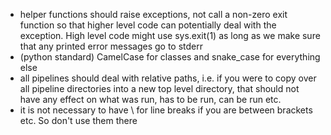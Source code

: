 - helper functions should raise exceptions, not call a non-zero exit function so that higher level code can potentially deal with the exception. High level code might use sys.exit(1) as long as we make sure that any printed error messages go to stderr
- (python standard) CamelCase for classes and snake_case for everything else
- all pipelines should deal with relative paths, i.e. if you were to copy over all pipeline directories into a new top level directory, that should not have any effect on what was run, has to be run, can be run etc.
- it is not necessary to have \ for line breaks if you are between brackets etc. So don't use them there
